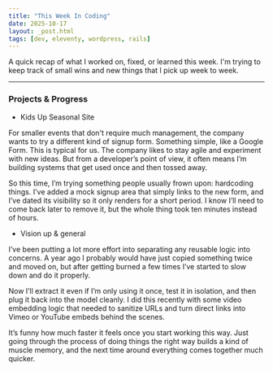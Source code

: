 ```yaml
---
title: "This Week In Coding"
date: 2025-10-17
layout: _post.html
tags: [dev, eleventy, wordpress, rails]
---
```


A quick recap of what I worked on, fixed, or learned this week.
I'm trying to keep track of small wins and new things that I pick up week to week.

---

### Projects & Progress

- Kids Up Seasonal Site

For smaller events that don't require much management, the company wants to try a different kind of signup form. Something simple, like a Google Form. This is typical for us. The company likes to stay agile and experiment with new ideas. But from a developer’s point of view, it often means I’m building systems that get used once and then tossed away.

So this time, I’m trying something people usually frown upon: hardcoding things.
I’ve added a mock signup area that simply links to the new form, and I’ve dated its visibility so it only renders for a short period. I know I’ll need to come back later to remove it, but the whole thing took ten minutes instead of hours.

- Vision up & general

I’ve been putting a lot more effort into separating any reusable logic into concerns. A year ago I probably would have just copied something twice and moved on, but after getting burned a few times I’ve started to slow down and do it properly.

Now I’ll extract it even if I’m only using it once, test it in isolation, and then plug it back into the model cleanly. I did this recently with some video embedding logic that needed to sanitize URLs and turn direct links into Vimeo or YouTube embeds behind the scenes.

It’s funny how much faster it feels once you start working this way. Just going through the process of doing things the right way builds a kind of muscle memory, and the next time around everything comes together much quicker.
